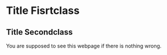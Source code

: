 
# Title Fisrtclass

## Title Secondclass

You are supposed to see this webpage if there is nothing wrong. 
